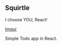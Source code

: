 ## Squirtle

I choose YOU, React!

[Imgur](https://i.imgur.com/j01ttSl.png)

Simple Todo app in React.
